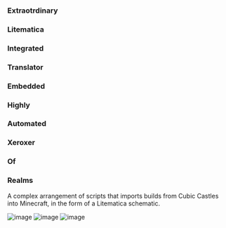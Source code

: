 ### Extraotrdinary
### Litematica
### Integrated
### Translator 
### Embedded

### Highly
### Automated
### Xeroxer
### Of
### Realms



A complex arrangement of scripts that imports builds from Cubic Castles into Minecraft, in the form of a Litematica schematic.

![image](https://github.com/user-attachments/assets/6d05b286-5e61-4122-9b26-4cdfbb49f124)
![image](https://github.com/user-attachments/assets/4d0052ce-e6ba-4f33-9209-a37920c77fb3)
![image](https://github.com/user-attachments/assets/1c5f899f-8fc1-4f21-9a36-6281a0ebac53)


